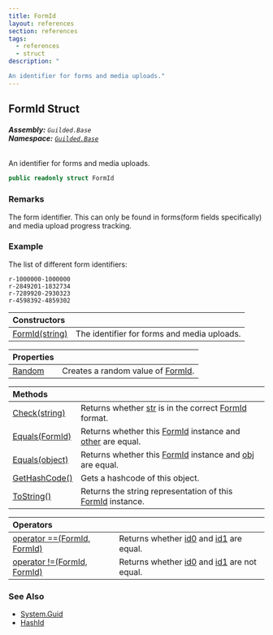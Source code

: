 ```yaml
---
title: FormId
layout: references
section: references
tags:
  - references
  - struct
description: "

An identifier for forms and media uploads."
---
```


## FormId Struct
###### **Assembly:** `Guilded.Base`<br/>**Namespace:** [`Guilded.Base`](Guilded.Base.md 'Guilded.Base')

An identifier for forms and media uploads.

```csharp
public readonly struct FormId
```

### Remarks
  
The form identifier. This can only be found in forms(form fields specifically) and media upload progress tracking.

### Example
  
The list of different form identifiers:  
  
```none  
r-1000000-1000000  
r-2849201-1832734  
r-7289920-2930323  
r-4598392-4859302  
```

| Constructors | |
| :--- | :--- |
| [FormId(string)](FormId.FormId(string).md 'Guilded.Base.FormId.FormId(string)') | The identifier for forms and media uploads. |

| Properties | |
| :--- | :--- |
| [Random](FormId.Random.md 'Guilded.Base.FormId.Random') | Creates a random value of [FormId](FormId.md 'Guilded.Base.FormId'). |

| Methods | |
| :--- | :--- |
| [Check(string)](FormId.Check(string).md 'Guilded.Base.FormId.Check(string)') | Returns whether [str](FormId.Check(string).md#Guilded.Base.FormId.Check(string).str 'Guilded.Base.FormId.Check(string).str') is in the correct [FormId](FormId.md 'Guilded.Base.FormId') format. |
| [Equals(FormId)](FormId.Equals(FormId).md 'Guilded.Base.FormId.Equals(Guilded.Base.FormId)') | Returns whether this [FormId](FormId.md 'Guilded.Base.FormId') instance and [other](FormId.Equals(FormId).md#Guilded.Base.FormId.Equals(Guilded.Base.FormId).other 'Guilded.Base.FormId.Equals(Guilded.Base.FormId).other') are equal. |
| [Equals(object)](FormId.Equals(object).md 'Guilded.Base.FormId.Equals(object)') | Returns whether this [FormId](FormId.md 'Guilded.Base.FormId') instance and [obj](FormId.Equals(object).md#Guilded.Base.FormId.Equals(object).obj 'Guilded.Base.FormId.Equals(object).obj') are equal. |
| [GetHashCode()](FormId.GetHashCode().md 'Guilded.Base.FormId.GetHashCode()') | Gets a hashcode of this object. |
| [ToString()](FormId.ToString().md 'Guilded.Base.FormId.ToString()') | Returns the string representation of this [FormId](FormId.md 'Guilded.Base.FormId') instance. |

| Operators | |
| :--- | :--- |
| [operator ==(FormId, FormId)](FormId.operator(FormId,FormId).md 'Guilded.Base.FormId.op_Equality(Guilded.Base.FormId, Guilded.Base.FormId)') | Returns whether [id0](FormId.operator(FormId,FormId).md#Guilded.Base.FormId.op_Equality(Guilded.Base.FormId,Guilded.Base.FormId).id0 'Guilded.Base.FormId.op_Equality(Guilded.Base.FormId, Guilded.Base.FormId).id0') and [id1](FormId.operator(FormId,FormId).md#Guilded.Base.FormId.op_Equality(Guilded.Base.FormId,Guilded.Base.FormId).id1 'Guilded.Base.FormId.op_Equality(Guilded.Base.FormId, Guilded.Base.FormId).id1') are equal. |
| [operator !=(FormId, FormId)](FormId.operator!(FormId,FormId).md 'Guilded.Base.FormId.op_Inequality(Guilded.Base.FormId, Guilded.Base.FormId)') | Returns whether [id0](FormId.operator!(FormId,FormId).md#Guilded.Base.FormId.op_Inequality(Guilded.Base.FormId,Guilded.Base.FormId).id0 'Guilded.Base.FormId.op_Inequality(Guilded.Base.FormId, Guilded.Base.FormId).id0') and [id1](FormId.operator!(FormId,FormId).md#Guilded.Base.FormId.op_Inequality(Guilded.Base.FormId,Guilded.Base.FormId).id1 'Guilded.Base.FormId.op_Inequality(Guilded.Base.FormId, Guilded.Base.FormId).id1') are not equal. |

### See Also
- [System.Guid](https://docs.microsoft.com/en-us/dotnet/api/System.Guid 'System.Guid')
- [HashId](HashId.md 'Guilded.Base.HashId')